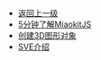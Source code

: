 * [返回上一级](README.md)
* [5分钟了解MiaokitJS](快速上手/5分钟了解MiaokitJS.md)
* [创建3D图形对象](快速上手/创建3D图形对象.md)
* [SVE介绍](快速上手/SVE介绍.md)